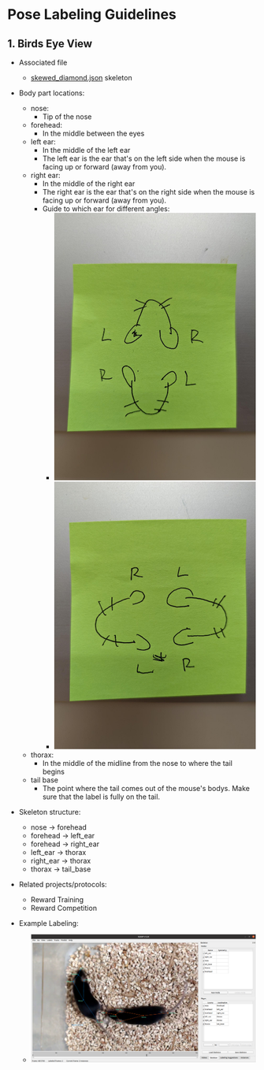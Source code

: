 # Pose Labeling Guidelines 

## 1. Birds Eye View

- Associated file
    - [skewed_diamond.json](skeletons/skewed_diamond.json) skeleton

- Body part locations:
    - nose: 
        - Tip of the nose
    - forehead: 
        - In the middle between the eyes
    - left ear: 
        - In the middle of the left ear
        - The left ear is the ear that's on the left side when the mouse is facing up or forward (away from you).
    - right ear:
        - In the middle of the right ear
        - The right ear is the ear that's on the right side when the mouse is facing up or forward (away from you).
        - Guide to which ear for different angles:
            - ![alt text](./images/ear_guidelines_1.jpeg)
            - ![alt text](./images/ear_guidelines_2.jpeg)   
    - thorax:
        - In the middle of the midline from the nose to where the tail begins
    - tail base
        - The point where the tail comes out of the mouse's bodys. Make sure that the label is fully on the tail. 

- Skeleton structure:
    - nose -> forehead
    - forehead -> left_ear
    - forehead -> right_ear
    - left_ear -> thorax
    - right_ear -> thorax
    - thorax -> tail_base

- Related projects/protocols:
    - Reward Training
    - Reward Competition

- Example Labeling: 
    - ![alt text](./images/skewed_diamond_example.png)